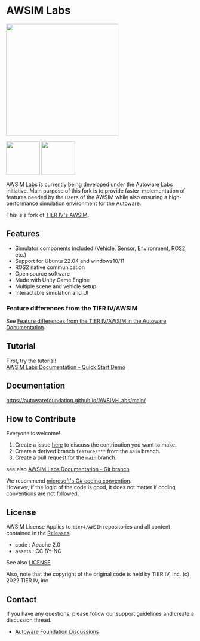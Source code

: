# AWSIM Labs

<img src="docs/assets/images/E2ESim.png" height="300">

<img src="docs/assets/images/autoware-foundation.png" height="90"> <img src="docs/assets/images/awsim-labs-logo.png" height="90">

[AWSIM Labs](https://github.com/autowarefoundation/AWSIM-Labs) is currently being developed under the [Autoware Labs](https://github.com/orgs/autowarefoundation/discussions/4550) initiative. Main purpose of this fork is to provide faster implementation of features needed by the users of the AWSIM while also ensuring a high-performance simulation environment for the [Autoware](https://github.com/autowarefoundation/autoware).

This is a fork of [TIER IV's AWSIM](https://github.com/tier4/AWSIM).

## Features

- Simulator components included (Vehicle, Sensor, Environment, ROS2, etc.)
- Support for Ubuntu 22.04 and windows10/11
- ROS2 native communication
- Open source software
- Made with Unity Game Engine
- Multiple scene and vehicle setup
- Interactable simulation and UI

### Feature differences from the TIER IV/AWSIM

See [Feature differences from the TIER IV/AWSIM in the Autoware Documentation](https://autowarefoundation.github.io/autoware-documentation/main/tutorials/ad-hoc-simulation/digital-twin-simulation/awsim-tutorial/#feature-differences-from-the-awsim-and-awsim-labs).

## Tutorial

First, try the tutorial!  
[AWSIM Labs Documentation - Quick Start Demo](https://autowarefoundation.github.io/AWSIM-Labs/main/GettingStarted/QuickStartDemo/)

## Documentation

https://autowarefoundation.github.io/AWSIM-Labs/main/

## How to Contribute

Everyone is welcome!
1. Create a issue [here](https://github.com/autowarefoundation/AWSIM-Labs/issues) to discuss the contribution you want to make.
2. Create a derived branch `feature/***` from the `main` branch.
3. Create a pull request for the `main` branch.

see also [AWSIM Labs Documentation - Git branch](https://autowarefoundation.github.io/AWSIM-Labs/main/ProjectGuide/GitBranch/)

We recommend [microsoft's C# coding convention](https://learn.microsoft.com/en-us/dotnet/csharp/fundamentals/coding-style/coding-conventions?redirectedfrom=MSDN).  
However, if the logic of the code is good, it does not matter if coding conventions are not followed.

## License

AWSIM License
Applies to `tier4/AWSIM` repositories and all content contained in the [Releases](https://github.com/autowarefoundation/AWSIM-Labs/releases).

- code : Apache 2.0
- assets : CC BY-NC

See also [LICENSE](./LICENSE)

Also, note that the copyright of the original code is held by TIER IV, Inc.
(c) 2022 TIER IV, inc

## Contact

If you have any questions, please follow our support guidelines and create a discussion thread.
- [Autoware Foundation Discussions](https://autowarefoundation.github.io/autoware-documentation/main/support/support-guidelines/#2-create-a-new-question-thread)

